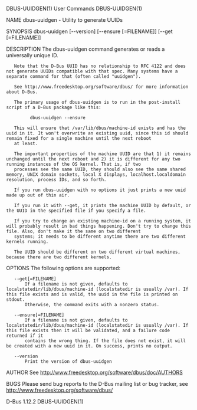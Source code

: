 DBUS-UUIDGEN(1)                                                                              User Commands                                                                             DBUS-UUIDGEN(1)

NAME
       dbus-uuidgen - Utility to generate UUIDs

SYNOPSIS
       dbus-uuidgen [--version] [--ensure [=FILENAME]] [--get [=FILENAME]]

DESCRIPTION
       The dbus-uuidgen command generates or reads a universally unique ID.

       Note that the D-Bus UUID has no relationship to RFC 4122 and does not generate UUIDs compatible with that spec. Many systems have a separate command for that (often called "uuidgen").

       See http://www.freedesktop.org/software/dbus/ for more information about D-Bus.

       The primary usage of dbus-uuidgen is to run in the post-install script of a D-Bus package like this:

             dbus-uuidgen --ensure

       This will ensure that /var/lib/dbus/machine-id exists and has the uuid in it. It won't overwrite an existing uuid, since this id should remain fixed for a single machine until the next reboot
       at least.

       The important properties of the machine UUID are that 1) it remains unchanged until the next reboot and 2) it is different for any two running instances of the OS kernel. That is, if two
       processes see the same UUID, they should also see the same shared memory, UNIX domain sockets, local X displays, localhost.localdomain resolution, process IDs, and so forth.

       If you run dbus-uuidgen with no options it just prints a new uuid made up out of thin air.

       If you run it with --get, it prints the machine UUID by default, or the UUID in the specified file if you specify a file.

       If you try to change an existing machine-id on a running system, it will probably result in bad things happening. Don't try to change this file. Also, don't make it the same on two different
       systems; it needs to be different anytime there are two different kernels running.

       The UUID should be different on two different virtual machines, because there are two different kernels.

OPTIONS
       The following options are supported:

       --get[=FILENAME]
           If a filename is not given, defaults to localstatedir/lib/dbus/machine-id (localstatedir is usually /var). If this file exists and is valid, the uuid in the file is printed on stdout.
           Otherwise, the command exits with a nonzero status.

       --ensure[=FILENAME]
           If a filename is not given, defaults to localstatedir/lib/dbus/machine-id (localstatedir is usually /var). If this file exists then it will be validated, and a failure code returned if it
           contains the wrong thing. If the file does not exist, it will be created with a new uuid in it. On success, prints no output.

       --version
           Print the version of dbus-uuidgen

AUTHOR
       See http://www.freedesktop.org/software/dbus/doc/AUTHORS

BUGS
       Please send bug reports to the D-Bus mailing list or bug tracker, see http://www.freedesktop.org/software/dbus/

D-Bus 1.12.2                                                                                                                                                                           DBUS-UUIDGEN(1)
